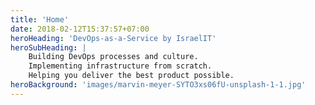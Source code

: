 ```yaml
---
title: 'Home'
date: 2018-02-12T15:37:57+07:00
heroHeading: 'DevOps-as-a-Service by IsraelIT'
heroSubHeading: |
    Building DevOps processes and culture. 
    Implementing infrastructure from scratch.
    Helping you deliver the best product possible.
heroBackground: 'images/marvin-meyer-SYTO3xs06fU-unsplash-1-1.jpg'
---
```

